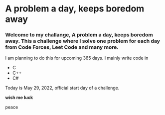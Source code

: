 # A problem a day, keeps boredom away

### Welcome to my challange, **A problem a day, keeps boredom away**. This a challenge where I solve one problem for each day from Code Forces, Leet Code and many more.
I am planning to do this for upcoming 365 days. 
I mainly write code in 
- C
- C++
- C#

Today is May 29, 2022, official start day of a challenge.

__wish me luck__

peace
